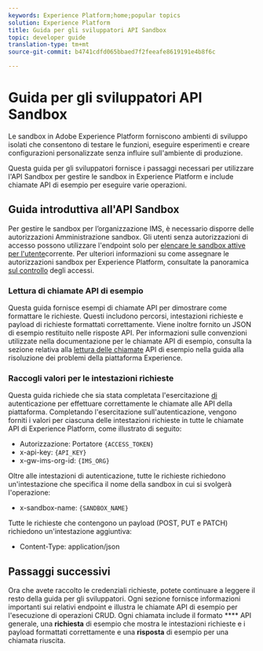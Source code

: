 ```yaml
---
keywords: Experience Platform;home;popular topics
solution: Experience Platform
title: Guida per gli sviluppatori API Sandbox
topic: developer guide
translation-type: tm+mt
source-git-commit: b4741cdfd065bbaed7f2feeafe8619191e4b8f6c

---
```



# Guida per gli sviluppatori API Sandbox

Le sandbox in Adobe Experience Platform forniscono ambienti di sviluppo isolati che consentono di testare le funzioni, eseguire esperimenti e creare configurazioni personalizzate senza influire sull&#39;ambiente di produzione.

Questa guida per gli sviluppatori fornisce i passaggi necessari per utilizzare l&#39;API Sandbox per gestire le sandbox in Experience Platform e include chiamate API di esempio per eseguire varie operazioni.

## Guida introduttiva all&#39;API Sandbox

Per gestire le sandbox per l’organizzazione IMS, è necessario disporre delle autorizzazioni Amministrazione sandbox. Gli utenti senza autorizzazioni di accesso possono utilizzare l&#39;endpoint solo per [elencare le sandbox attive per l&#39;utente](./list-active-sandboxes.md)corrente. Per ulteriori informazioni su come assegnare le autorizzazioni sandbox per Experience Platform, consultate la panoramica [sul controllo](../../access-control/home.md) degli accessi.

### Lettura di chiamate API di esempio

Questa guida fornisce esempi di chiamate API per dimostrare come formattare le richieste. Questi includono percorsi, intestazioni richieste e payload di richieste formattati correttamente. Viene inoltre fornito un JSON di esempio restituito nelle risposte API. Per informazioni sulle convenzioni utilizzate nella documentazione per le chiamate API di esempio, consulta la sezione relativa alla [lettura delle chiamate](../../landing/troubleshooting.md#how-do-i-format-an-api-request) API di esempio nella guida alla risoluzione dei problemi della piattaforma Experience.

### Raccogli valori per le intestazioni richieste

Questa guida richiede che sia stata completata l&#39;esercitazione [di](../../tutorials/authentication.md) autenticazione per effettuare correttamente le chiamate alle API della piattaforma. Completando l&#39;esercitazione sull&#39;autenticazione, vengono forniti i valori per ciascuna delle intestazioni richieste in tutte le chiamate API di Experience Platform, come illustrato di seguito:

* Autorizzazione: Portatore `{ACCESS_TOKEN}`
* x-api-key: `{API_KEY}`
* x-gw-ims-org-id: `{IMS_ORG}`

Oltre alle intestazioni di autenticazione, tutte le richieste richiedono un&#39;intestazione che specifica il nome della sandbox in cui si svolgerà l&#39;operazione:

* x-sandbox-name: `{SANDBOX_NAME}`

Tutte le richieste che contengono un payload (POST, PUT e PATCH) richiedono un&#39;intestazione aggiuntiva:

* Content-Type: application/json

## Passaggi successivi

Ora che avete raccolto le credenziali richieste, potete continuare a leggere il resto della guida per gli sviluppatori. Ogni sezione fornisce informazioni importanti sui relativi endpoint e illustra le chiamate API di esempio per l&#39;esecuzione di operazioni CRUD. Ogni chiamata include il formato **** API generale, una **richiesta** di esempio che mostra le intestazioni richieste e i payload formattati correttamente e una **risposta** di esempio per una chiamata riuscita.